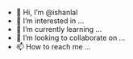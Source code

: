 - 👋 Hi, I’m @ishanlal
- 👀 I’m interested in ...
- 🌱 I’m currently learning ...
- 💞️ I’m looking to collaborate on ...
- 📫 How to reach me ...

<!---
ishanlal/ishanlal is a ✨ special ✨ repository because its `README.md` (this file) appears on your GitHub profile.
You can click the Preview link to take a look at your changes.
--->
